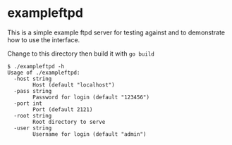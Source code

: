 # exampleftpd

This is a simple example ftpd server for testing against and to demonstrate how to use the interface.

Change to this directory then build it with `go build`

```
$ ./exampleftpd -h
Usage of ./exampleftpd:
  -host string
    	Host (default "localhost")
  -pass string
    	Password for login (default "123456")
  -port int
    	Port (default 2121)
  -root string
    	Root directory to serve
  -user string
    	Username for login (default "admin")
```
